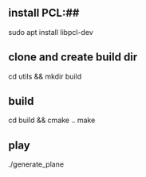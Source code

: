 ## install PCL:##
sudo apt install libpcl-dev

## clone and create build dir ##
cd utils && mkdir build

## build ##
cd build && cmake ..
make

## play ##
./generate_plane
